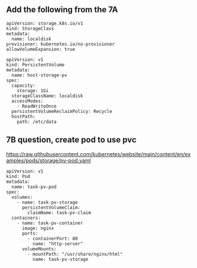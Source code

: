 ## Add the following from the 7A 

```
apiVersion: storage.k8s.io/v1
kind: StorageClass
metadata:
  name: localdisk
provisioner: kubernetes.io/no-provisioner
allowVolumeExpansion: true
```

```
apiVersion: v1
kind: PersistentVolume
metadata:
  name: host-storage-pv
spec:
  capacity:
    storage: 1Gi
  storageClassName: localdisk
  accessModes:
    - ReadWriteOnce
  persistentVolumeReclaimPolicy: Recycle
  hostPath:
    path: /etc/data
```

## 7B question, create pod to use pvc 
https://raw.githubusercontent.com/kubernetes/website/main/content/en/examples/pods/storage/pv-pod.yaml

```
apiVersion: v1
kind: Pod
metadata:
  name: task-pv-pod
spec:
  volumes:
    - name: task-pv-storage
      persistentVolumeClaim:
        claimName: task-pv-claim
  containers:
    - name: task-pv-container
      image: nginx
      ports:
        - containerPort: 80
          name: "http-server"
      volumeMounts:
        - mountPath: "/usr/share/nginx/html"
          name: task-pv-storage
```